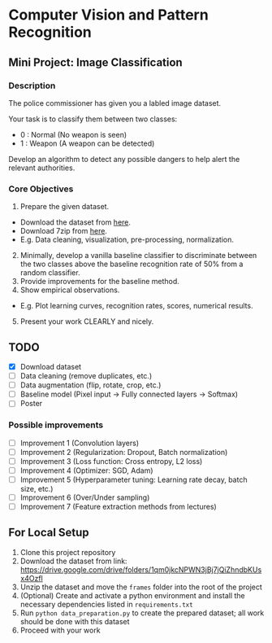 # Computer Vision and Pattern Recognition

## Mini Project: Image Classification

### Description

The police commissioner has given you a labled image dataset.

Your task is to classify them between two classes:

- 0 : Normal (No weapon is seen)
- 1 : Weapon (A weapon can be detected)

Develop an algorithm to detect any possible dangers to help alert the relevant authorities.

### Core Objectives

1. Prepare the given dataset.
  - Download the dataset from [here](https://drive.google.com/drive/folders/1qm0jkcNPWN3jBj7jQiZhndbKUsx4Ozfl).
  - Download 7zip from [here](https://www.7-zip.org/download.html).
  - E.g. Data cleaning, visualization, pre-processing, normalization.
2. Minimally, develop a vanilla baseline classifier to discriminate between the two classes above the baseline recognition rate of 50% from a random classifier.
3. Provide improvements for the baseline method.
4. Show empirical observations. 
  - E.g. Plot learning curves, recognition rates, scores, numerical results.
5. Present your work CLEARLY and nicely.

## TODO
- [x] Download dataset
- [ ] Data cleaning (remove duplicates, etc.)
- [ ] Data augmentation (flip, rotate, crop, etc.)
- [ ] Baseline model (Pixel input -> Fully connected layers -> Softmax)
- [ ] Poster

### Possible improvements
- [ ] Improvement 1 (Convolution layers)
- [ ] Improvement 2 (Regularization: Dropout, Batch normalization)
- [ ] Improvement 3 (Loss function: Cross entropy, L2 loss)
- [ ] Improvement 4 (Optimizer: SGD, Adam)
- [ ] Improvement 5 (Hyperparameter tuning: Learning rate decay, batch size, etc.)
- [ ] Improvement 6 (Over/Under sampling)
- [ ] Improvement 7 (Feature extraction methods from lectures)

## For Local Setup
1. Clone this project repository
2. Download the dataset from link: https://drive.google.com/drive/folders/1qm0jkcNPWN3jBj7jQiZhndbKUsx4Ozfl
3. Unzip the dataset and move the `frames` folder into the root of the project
4. (Optional) Create and activate a python environment and install the necessary dependencies listed in `requirements.txt`
5. Run `python data_preparation.py` to create the prepared dataset; all work should be done with this dataset
6. Proceed with your work
